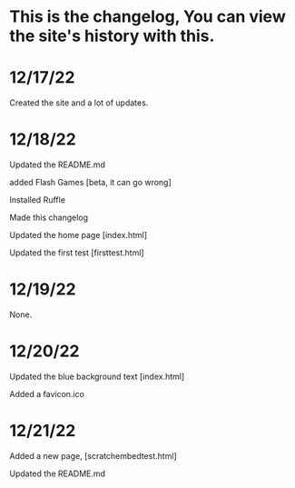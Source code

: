 # This is the changelog, You can view the site's history with this.
# 12/17/22
Created the site and a lot of updates.

# 12/18/22
Updated the README.md

added Flash Games [beta, it can go wrong]

Installed Ruffle

Made this changelog

Updated the home page [index.html]

Updated the first test [firsttest.html]
# 12/19/22
None.
# 12/20/22
Updated the blue background text [index.html]

Added a favicon.ico
# 12/21/22
Added a new page, [scratchembedtest.html]

Updated the README.md
